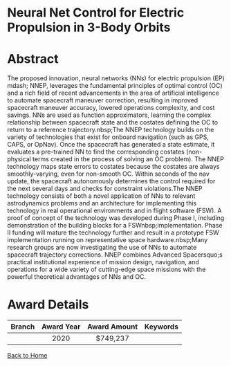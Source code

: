 
Neural Net Control for Electric Propulsion in 3-Body Orbits
===========================================================

# Abstract


The proposed innovation, neural networks (NNs) for electric propulsion (EP) mdash; NNEP, leverages the fundamental principles of optimal control (OC) and a rich field of recent advancements in the area of artificial intelligence to automate spacecraft maneuver correction, resulting in improved spacecraft maneuver accuracy, lowered operations complexity, and cost savings. NNs are used as function approximators, learning the complex relationship between spacecraft state and the costates defining the OC to return to a reference trajectory.nbsp;The NNEP technology builds on the variety of technologies that exist for onboard navigation (such as GPS, CAPS, or OpNav). Once the spacecraft has generated a state estimate, it evaluates a pre-trained NN to find the corresponding costates (non-physical terms created in the process of solving an OC problem). The NNEP technology maps state errors to costates because the costates are always smoothly-varying, even for non-smooth OC. Within seconds of the nav update, the spacecraft autonomously determines the control required for the next several days and checks for constraint violations.The NNEP technology consists of both a novel application of NNs to relevant astrodynamics problems and an architecture for implementing this technology in real operational environments and in flight software (FSW). A proof of concept of the technology was developed during Phase I, including demonstration of the building blocks for a FSWnbsp;implementation. Phase II funding will mature the technology further and result in a prototype FSW implementation running on representative space hardware.nbsp;Many research groups are now investigating the use of NNs to automate spacecraft trajectory corrections. NNEP combines Advanced Spacersquo;s practical institutional experience of mission design, navigation, and operations for a wide variety of cutting-edge space missions with the powerful theoretical advantages of NNs and OC.  

# Award Details

|Branch|Award Year|Award Amount|Keywords|
| :---: | :---: | :---: | :---: |
||2020|$749,237||
  
  


[Back to Home](https://github.com/chrischow/dod_sbir_awards#523)